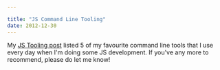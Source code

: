 ```yaml
---

title: "JS Command Line Tooling"
date: 2012-12-30
---
```


My [JS Tooling post](http://12devsofxmas.co.uk/post/2012-12-30-day-5-javascript-command-line-tooling) listed 5 of my favourite command line tools that I use every day when I'm doing some JS development. If you've any more to recommend, please do let me know!
